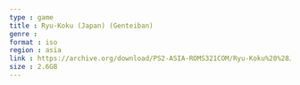 ```yaml
---
type : game
title : Ryu-Koku (Japan) (Genteiban)
genre : 
format : iso
region : asia
link : https://archive.org/download/PS2-ASIA-ROMS321COM/Ryu-Koku%20%28Japan%29%20%28Genteiban%29.7z
size : 2.6GB
---
```

